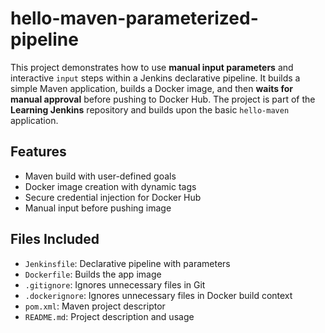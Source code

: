 # hello-maven-parameterized-pipeline

This project demonstrates how to use **manual input parameters** and interactive `input` steps within a Jenkins declarative pipeline. It builds a simple Maven application, builds a Docker image, and then **waits for manual approval** before pushing to Docker Hub.
The project is part of the **Learning Jenkins** repository and builds upon the basic `hello-maven` application.

## Features
- Maven build with user-defined goals
- Docker image creation with dynamic tags
- Secure credential injection for Docker Hub
- Manual input before pushing image

## Files Included
- `Jenkinsfile`: Declarative pipeline with parameters
- `Dockerfile`: Builds the app image
- `.gitignore`: Ignores unnecessary files in Git
- `.dockerignore`: Ignores unnecessary files in Docker build context
- `pom.xml`: Maven project descriptor
- `README.md`: Project description and usage
